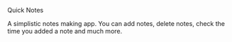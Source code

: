 Quick Notes

A simplistic notes making app.
You can add notes, delete notes, check the time you added a note and much more.
